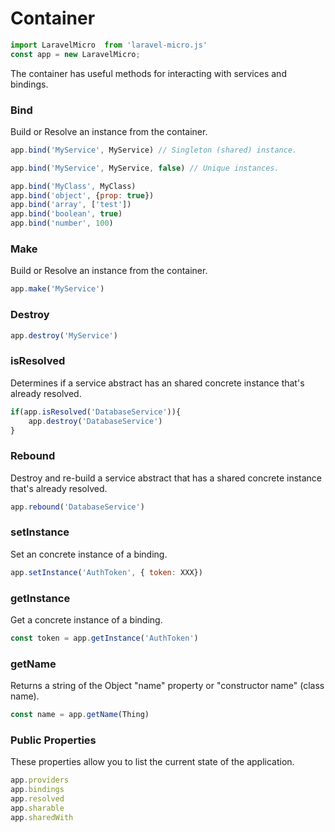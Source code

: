 # Container

```javascript
import LaravelMicro  from 'laravel-micro.js'
const app = new LaravelMicro;
```

The container has useful methods for interacting with services and bindings.

### Bind 
Build or Resolve an instance from the container.

```javascript
app.bind('MyService', MyService) // Singleton (shared) instance.
```

```javascript
app.bind('MyService', MyService, false) // Unique instances.
```

```javascript
app.bind('MyClass', MyClass)
app.bind('object', {prop: true})
app.bind('array', ['test'])
app.bind('boolean', true)
app.bind('number', 100)

```

### Make 
Build or Resolve an instance from the container.
```javascript
app.make('MyService')
```

### Destroy 
```javascript
app.destroy('MyService')
```

### isResolved 
Determines if a service abstract has an shared concrete instance that's already resolved.
```javascript
if(app.isResolved('DatabaseService')){
    app.destroy('DatabaseService')
}
```

### Rebound 
Destroy and re-build a service abstract that has a shared concrete instance 
that's already resolved.

```javascript
app.rebound('DatabaseService')
```

### setInstance 
Set an concrete instance of a binding.
```javascript
app.setInstance('AuthToken', { token: XXX})
```

### getInstance 
Get a concrete instance of a binding.
```javascript
const token = app.getInstance('AuthToken')
```

### getName 
Returns a string of the Object "name" property or "constructor name" (class name).
```javascript
const name = app.getName(Thing)
```

### Public Properties 
These properties allow you to list the current state of the application.

```javascript
app.providers
app.bindings
app.resolved
app.sharable
app.sharedWith
```


